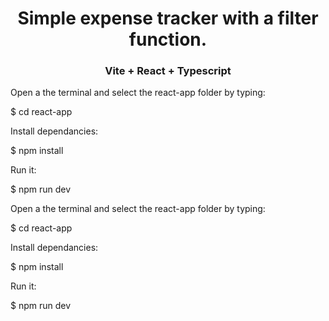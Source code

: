 <div id="header" align="center">
    <h1 align="center">Simple expense tracker with a filter function.</h1> 
    <h3>Vite + React + Typescript</h3>
</div>

<div>
<p>
Open a the terminal and select the react-app folder by typing:

$ cd react-app
</p>

<p>
Install dependancies:

$ npm install
</p>

Run it:

$ npm run dev
</div>
<p>
Open a the terminal and select the react-app folder by typing:

$ cd react-app
</p>

<p>
Install dependancies:

$ npm install
</p>

<p>
Run it:

$ npm run dev
</p>
